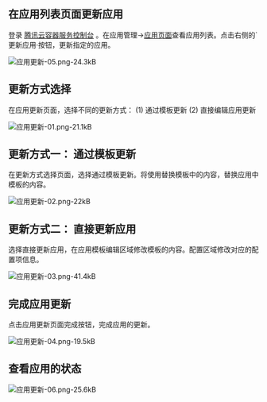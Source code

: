 ﻿## 在应用列表页面更新应用

登录 [腾讯云容器服务控制台](https://console.cloud.tencent.com/ccs) 。在应用管理->[应用页面][1]查看应用列表。点击右侧的`更新应用·按钮，更新指定的应用。

![应用更新-05.png-24.3kB][2]

## 更新方式选择
在应用更新页面，选择不同的更新方式： (1) 通过模板更新   (2) 直接编辑应用更新

![应用更新-01.png-21.1kB][3]

## 更新方式一： 通过模板更新
在更新方式选择页面，选择通过模板更新。将使用替换模板中的内容，替换应用中模板的内容。

![应用更新-02.png-22kB][4]

## 更新方式二： 直接更新应用

选择直接更新应用，在应用模板编辑区域修改模板的内容。配置区域修改对应的配置项信息。

![应用更新-03.png-41.4kB][5]

## 完成应用更新

点击应用更新页面完成按钮，完成应用的更新。

![应用更新-04.png-19.5kB][6]

## 查看应用的状态

![应用更新-06.png-25.6kB][7]


  [1]: https://console.cloud.tencent.com/ccs/application
  [2]: https://mc.qcloudimg.com/static/img/2b4fdcc6d094aaf9828dd1f9aff7b502/image.png
  [3]: https://mc.qcloudimg.com/static/img/d4240d437322b8a3fb4299f656acbd53/image.png
  [4]: https://mc.qcloudimg.com/static/img/2d0482c2a9bb3674e4ba1919f57cdf6d/image.png
  [5]: https://mc.qcloudimg.com/static/img/35559ce2987e5ad6958e17e5adc2202c/image.png
  [6]: https://mc.qcloudimg.com/static/img/dc2f845ba52263d1ac828c8bccd13836/image.png
  [7]: https://mc.qcloudimg.com/static/img/3dda121d4aa9652a5d920eaf4990dc74/image.png




